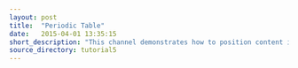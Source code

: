 ```yaml
---
layout: post
title:  "Periodic Table"
date:   2015-04-01 13:35:15
short_description: "This channel demonstrates how to position content in space relative to the camera."
source_directory: tutorial5
---
```

